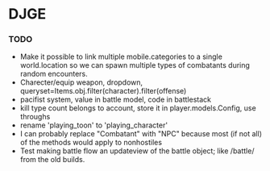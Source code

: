 DJGE
====

### TODO
* Make it possible to link multiple mobile.categories to a single world.location so we can spawn multiple types of 
combatants during random encounters.
* Charecter/equip weapon, dropdown, queryset=Items.obj.filter(character).filter(offense)
* pacifist system, value in battle model, code in battlestack
* kill type count belongs to account, store it in player.models.Config, use throughs
* rename 'playing_toon' to 'playing_character'
* I can probably replace "Combatant" with "NPC" because most (if not all) of the methods would apply to nonhostiles
* Test making battle flow an updateview of the battle object; like /battle/ from the old builds. 
